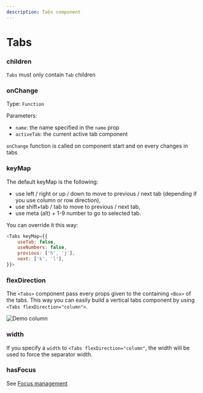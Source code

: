 ```yaml
---
description: Tabs component
---
```


# Tabs

### **children**

`Tabs` must only contain `Tab` children

### **onChange**

Type: `Function`

Parameters:

* `name`: the name specified in the `name` prop
* `activeTab`: the current active tab component

`onChange` function is called on component start and on every changes in tabs

### **keyMap**

The default keyMap is the following:

* use left / right or up / down to move to previous / next tab \(depending if you use column or row direction\),
* use shift+tab / tab to move to previous / next tab,
* use meta \(alt\) + 1-9 number to go to selected tab.

You can override it this way:

```javascript
<Tabs keyMap={{
    useTab: false,
    useNumbers: false,
    previous: ['h', 'j'],
    next: ['k', 'l'],
}}>
```

### **flexDirection**

The `<Tabs>` component pass every props given to the containing `<Box>` of the tabs. This way you can easily build a vertical tabs component by using `<Tabs flexDirection="column">`.

![Demo column](https://github.com/jdeniau/ink-tab/raw/master/media/demo-column.svg?sanitize=true)

### **width**

If you specify a `width` to `<Tabs flexDirection="column"`, the width will be used to force the separator width.

### **hasFocus**

See [Focus management](tab.md#focus-management)

